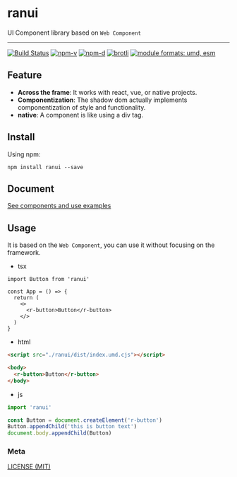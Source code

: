 # ranui

UI Component library based on `Web Component`

---

<a href="https://github.com/chaxus/ran/actions"><img src="https://img.shields.io/github/actions/workflow/status/chaxus/ran/ci.yml" alt="Build Status"></a>
<a href="https://npmjs.com/package/ranui"><img src="https://img.shields.io/npm/v/ranui.svg" alt="npm-v"></a>
<a href="https://npmjs.com/package/ranui"><img src="https://img.shields.io/npm/dt/ranui.svg" alt="npm-d"></a>
<a href="https://bundlephobia.com/result?p=ranui"><img src="https://img.badgesize.io/https:/unpkg.com/ranui/dist/index.umd.cjs?label=brotli&compression=brotli" alt="brotli"></a>
<a href="#alternative-installation-methods"><img src="https://img.shields.io/badge/module%20formats-umd%2C%20esm-green.svg" alt="module formats: umd, esm"></a>

## Feature

- **Across the frame**: It works with react, vue, or native projects.
- **Componentization**: The shadow dom actually implements componentization of style and functionality.
- **native**: A component is like using a div tag.

## Install

Using npm:

```console
npm install ranui --save
```

## Document

[See components and use examples](https://chaxus.github.io/ran/src/ranui/)

## Usage

It is based on the `Web Component`, you can use it without focusing on the framework.

- tsx

```tsx
import Button from 'ranui'

const App = () => {
  return (
    <>
      <r-button>Button</r-button>
    </>
  )
}
```

- html

```html
<script src="./ranui/dist/index.umd.cjs"></script>

<body>
  <r-button>Button</r-button>
</body>
```

- js

```js
import 'ranui'

const Button = document.createElement('r-button')
Button.appendChild('this is button text')
document.body.appendChild(Button)
```

### Meta

[LICENSE (MIT)](/LICENSE)
